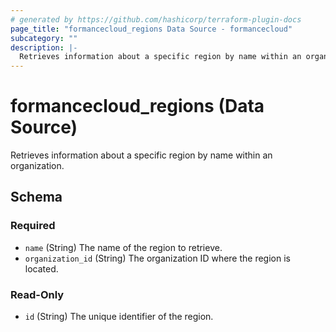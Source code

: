 ```yaml
---
# generated by https://github.com/hashicorp/terraform-plugin-docs
page_title: "formancecloud_regions Data Source - formancecloud"
subcategory: ""
description: |-
  Retrieves information about a specific region by name within an organization.
---
```


# formancecloud_regions (Data Source)

Retrieves information about a specific region by name within an organization.



<!-- schema generated by tfplugindocs -->
## Schema

### Required

- `name` (String) The name of the region to retrieve.
- `organization_id` (String) The organization ID where the region is located.

### Read-Only

- `id` (String) The unique identifier of the region.
